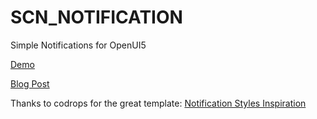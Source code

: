 SCN_NOTIFICATION
================

Simple Notifications for OpenUI5

[Demo](https://neko36.github.io/SCN_NOTIFICATION/WebContent/index.html)

[Blog Post](http://scn.sap.com/community/developer-center/front-end/blog/2014/08/09/simple-notifications-for-ui5)

Thanks to codrops for the great template: [Notification Styles Inspiration](http://tympanus.net/codrops/2014/07/23/notification-styles-inspiration/)
